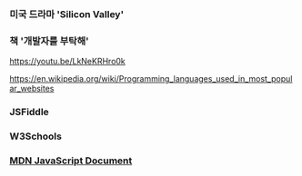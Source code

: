 ### 미국 드라마 'Silicon Valley'

### 책 '개발자를 부탁해'

https://youtu.be/LkNeKRHro0k

https://en.wikipedia.org/wiki/Programming_languages_used_in_most_popular_websites



### JSFiddle

### W3Schools

### [MDN JavaScript Document](https://developer.mozilla.org/bm/docs/Web/JavaScript)